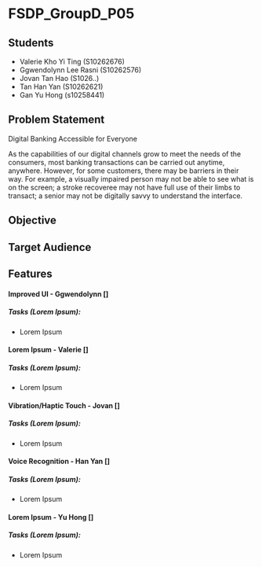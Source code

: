 # FSDP_GroupD_P05

## Students
  - Valerie Kho Yi Ting (S10262676)
  - Ggwendolynn Lee Rasni (S10262576)
  - Jovan Tan Hao (S1026..)
  - Tan Han Yan (S10262621)
  - Gan Yu Hong (s10258441)

## Problem Statement
Digital Banking Accessible for Everyone

  As the capabilities of our digital channels grow to meet the needs of the consumers, most banking transactions can be carried out anytime, anywhere. However, for some customers, there may be barriers in their way.
  For example, a visually impaired person may not be able to see what is on the screen; a stroke recoveree may not have full use of their limbs to transact; a senior may not be digitally savvy to understand the interface.

## Objective

## Target Audience

## Features
#### Improved UI - Ggwendolynn []
##### Tasks (Lorem Ipsum):
 - Lorem Ipsum

 #### Lorem Ipsum - Valerie []
##### Tasks (Lorem Ipsum):
 - Lorem Ipsum

 #### Vibration/Haptic Touch - Jovan []
##### Tasks (Lorem Ipsum):
 - Lorem Ipsum

 #### Voice Recognition - Han Yan []
##### Tasks (Lorem Ipsum):
 - Lorem Ipsum

 #### Lorem Ipsum - Yu Hong []
##### Tasks (Lorem Ipsum):
 - Lorem Ipsum


